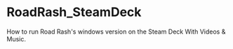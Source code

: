 # RoadRash_SteamDeck
How to run Road Rash's windows version on the Steam Deck With Videos &amp; Music.
